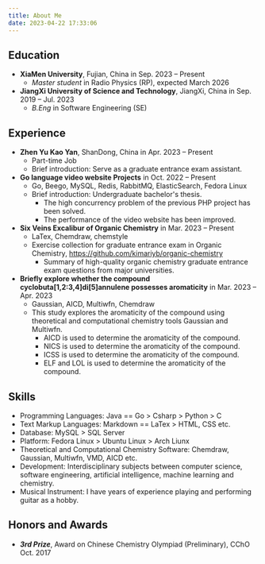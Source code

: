 ```yaml
---
title: About Me
date: 2023-04-22 17:33:06
---
```


## Education

- **XiaMen University**, Fujian, China in Sep. 2023 – Present
  - *Master student* in Radio Physics (RP), expected March 2026
- **JiangXi University of Science and Technology**, JiangXi, China in Sep. 2019 – Jul. 2023                  
  - *B.Eng* in Software Engineering (SE)

## Experience

- **Zhen Yu Kao Yan**, ShanDong, China in Apr. 2023 – Present
  - Part-time Job
  - Brief introduction: Serve as a graduate entrance exam assistant.
- **Go language video website Projects** in Oct. 2022 – Present
  - Go, Beego, MySQL, Redis, RabbitMQ, ElasticSearch, Fedora Linux 
  - Brief introduction: Undergraduate bachelor's thesis.
    - The high concurrency problem of the previous PHP project has been solved.
    - The performance of the video website has been improved.
- **Six Veins Excalibur of Organic Chemistry** in Mar. 2023 – Present
  - LaTex, Chemdraw, chemstyle 
  - Exercise collection for graduate entrance exam in Organic Chemistry, https://github.com/kimariyb/organic-chemistry
    - Summary of high-quality organic chemistry graduate entrance exam questions from major universities.
- **Briefly explore whether the compound cyclobuta[1,2:3,4]di[5]annulene possesses aromaticity** in Mar. 2023 – Apr. 2023
  - Gaussian, AICD, Multiwfn, Chemdraw 
  - This study explores the aromaticity of the compound using theoretical and computational chemistry tools Gaussian
    and Multiwfn.
    - AICD is used to determine the aromaticity of the compound.
    - NICS is used to determine the aromaticity of the compound.
    - ICSS is used to determine the aromaticity of the compound.
    - ELF and LOL is used to determine the aromaticity of the compound.


## Skills

- Programming Languages: Java == Go > Csharp > Python > C
- Text Markup Languages: Markdown == LaTex > HTML, CSS etc.
- Database: MySQL > SQL Server
- Platform: Fedora Linux > Ubuntu Linux > Arch Liunx
- Theoretical and Computational Chemistry Software: Chemdraw, Gaussian, Multiwfn, VMD, AICD etc.
- Development: Interdisciplinary subjects between computer science, software engineering, artificial intelligence,
  machine learning and chemistry.
- Musical Instrument: I have years of experience playing and performing guitar as a hobby.


## Honors and Awards

- ***3rd Prize***, Award on Chinese Chemistry Olympiad (Preliminary), CChO Oct. 2017
